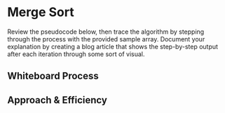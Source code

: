 # Merge Sort

Review the pseudocode below, then trace the algorithm by stepping through the process with the provided sample array. Document your explanation by creating a blog article that shows the step-by-step output after each iteration through some sort of visual.

## Whiteboard Process
<!-- Embedded whiteboard image -->

## Approach & Efficiency
<!-- What approach did you take? Discuss Why. What is the Big O space/time for this approach? -->
